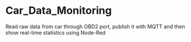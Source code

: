 # Car_Data_Monitoring
Read raw data from car through OBD2 port, publish it with MQTT and then show real-time statistics using Node-Red

